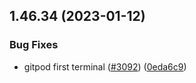 ## 1.46.34 (2023-01-12)


### Bug Fixes

* gitpod first terminal ([#3092](https://github.com/EddieHubCommunity/LinkFree/issues/3092)) ([0eda6c9](https://github.com/EddieHubCommunity/LinkFree/commit/0eda6c9ebb302fc5ed855f2af8068e1c980b6e68))



